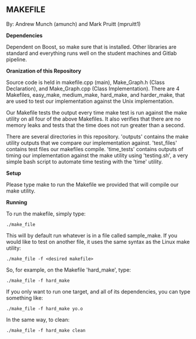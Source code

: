 MAKEFILE
--------

By: Andrew Munch (amunch) and Mark Pruitt (mpruitt1)

**Dependencies**

Dependent on Boost, so make sure that is installed.  Other libraries are standard and everything runs well on the student machines and Gitlab pipeline.

**Oranization of this Repository**

Source code is held in makefile.cpp (main), Make_Graph.h (Class Declaration), and Make_Graph.cpp (Class Implementation).  There are 4 Makefiles, easy_make, medium_make, hard_make, and harder_make, that are used to test our implementation against the Unix implementation.

Our Makefile tests the output every time make test is run against the make utility on all four of the above Makefiles.  It also verifies that there are no memory leaks and tests that the time does not run greater than a second.  

There are several directories in this repository.  'outputs' contains the make utility outputs that we compare our implementation against.  'test_files' contains test files our makefiles compile. 'time_tests' contains outputs of timing our implementation against the make utility using 'testing.sh', a very simple bash script to automate time testing with the 'time' utility.

**Setup**

Please type make to run the Makefile we provided that will compile our make utility.

**Running**

To run the makefile, simply type:

    ./make_file

This will by default run whatever is in a file called sample_make.  If you would like to test on another file, it uses the same syntax as the Linux make utility:

    ./make_file -f <desired makefile>

So, for example, on the Makefile 'hard_make', type:
    
    ./make_file -f hard_make

If you only want to run one target, and all of its dependencies, you can type something like:

    ./make_file -f hard_make yo.o

In the same way, to clean:

    ./make_file -f hard_make clean

